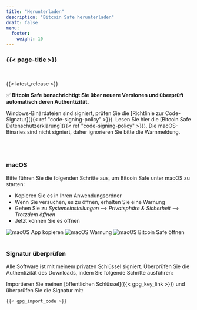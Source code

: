 ```yaml
---
title: "Herunterladen"
description: "Bitcoin Safe herunterladen"
draft: false
menu:
  footer:
    weight: 10
---
```


### {{< page-title >}} 

<br>

{{< latest_release >}}


✅ **Bitcoin Safe benachrichtigt Sie über neuere Versionen und überprüft automatisch deren Authentizität.**


Windows-Binärdateien sind signiert, prüfen Sie die [Richtlinie zur Code-Signatur]({{< ref "code-signing-policy" >}}). Lesen Sie hier die [Bitcoin Safe Datenschutzerklärung]({{< ref "code-signing-policy" >}}). Die macOS-Binaries sind nicht signiert, daher ignorieren Sie bitte die Warnmeldung.

<br>
<br>

###  macOS 

Bitte führen Sie die folgenden Schritte aus, um Bitcoin Safe unter macOS zu starten:
- Kopieren Sie es in Ihren Anwendungsordner
- Wenn Sie versuchen, es zu öffnen, erhalten Sie eine Warnung
- Gehen Sie zu *Systemeinstellungen* --> *Privatsphäre & Sicherheit* --> *Trotzdem öffnen*
- Jetzt können Sie es öffnen


<img src="/images/mac/copy-app.png" alt="macOS App kopieren"   /> 
<img src="/images/mac/warning.png" alt="macOS Warnung"   /> 
<img src="/images/mac/disable.png" alt="macOS Bitcoin Safe öffnen"   /> 

<br>
<br>

###  Signatur überprüfen

Alle Software ist mit meinem privaten Schlüssel signiert. Überprüfen Sie die Authentizität des Downloads, indem Sie folgende Schritte ausführen:

Importieren Sie meinen [öffentlichen Schlüssel]({{< gpg_key_link >}}) und überprüfen Sie die Signatur mit:
```bash
{{< gpg_import_code >}}
```



<br> 
<br>


<!-- ### Alternative install  via pip  on Mac, Linux, or Windows 
PyPi: https://pypi.org/project/bitcoin-safe/
python -m pip install bitcoin-safe
python -m bitcoin_safe
-->